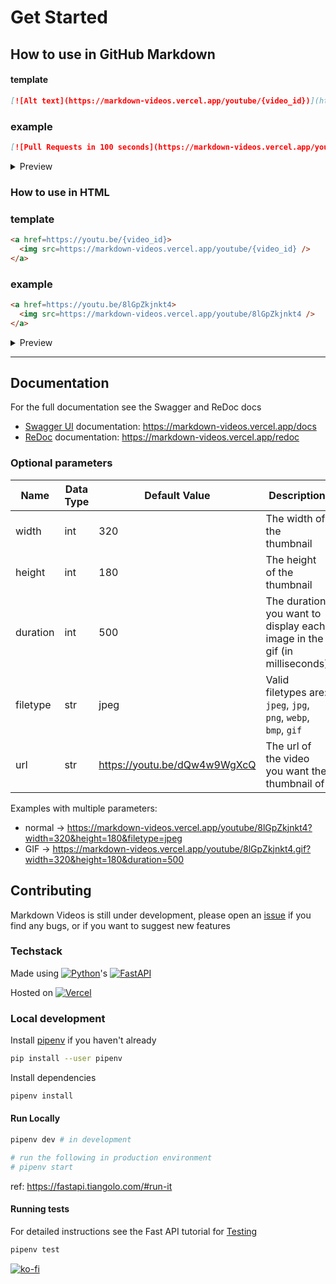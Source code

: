 # Get Started

## How to use in GitHub Markdown

#### template

```markdown
[![Alt text](https://markdown-videos.vercel.app/youtube/{video_id})](https://youtu.be/{video_id})
```
### example

```markdown
[![Pull Requests in 100 seconds](https://markdown-videos.vercel.app/youtube/8lGpZkjnkt4)](https://youtu.be/8lGpZkjnkt4)
```

<details>
  <summary>Preview</summary>

  [![Pull Requests in 100 seconds](https://markdown-videos.vercel.app/youtube/8lGpZkjnkt4)](https://youtu.be/8lGpZkjnkt4)
</details>

### How to use in HTML

### template

```html
<a href=https://youtu.be/{video_id}>
  <img src=https://markdown-videos.vercel.app/youtube/{video_id} />
</a>
```

### example

```html
<a href=https://youtu.be/8lGpZkjnkt4>
  <img src=https://markdown-videos.vercel.app/youtube/8lGpZkjnkt4 />
</a>
```

<details>
  <summary>Preview</summary>

<a href=https://youtu.be/8lGpZkjnkt4>
  <img src=https://markdown-videos.vercel.app/youtube/8lGpZkjnkt4 />
</a>
</details>

---
## Documentation
For the full documentation see the Swagger and ReDoc docs
- [Swagger UI](https://github.com/swagger-api/swagger-ui) documentation: <https://markdown-videos.vercel.app/docs>
- [ReDoc](https://github.com/Rebilly/ReDoc) documentation: <https://markdown-videos.vercel.app/redoc>
### Optional parameters
|Name     |Data Type |Default Value                |Description                                                              |Example                                                                                                            |Availability               |
|---------|----------|-----------------------------|-------------------------------------------------------------------------|-------------------------------------------------------------------------------------------------------------------|---------------------------|
|width    |int       |320                          |The width of the thumbnail                                               |https://markdown-videos.vercel.app/youtube/8lGpZkjnkt4?width=320                                                   |All Endpoints              |
|height   |int       |180                          |The height of the thumbnail                                              |https://markdown-videos.vercel.app/youtube/8lGpZkjnkt4?height=180                                                  |All Endpoints              |
|duration |int       |500                          |The duration you want to display each image in the gif (in milliseconds) |https://markdown-videos.vercel.app/youtube/8lGpZkjnkt4.gif?duration=500                                            |Endpoints ending with .gif |
|filetype |str       |jpeg                         |Valid filetypes are: `jpeg`, `jpg`, `png`, `webp`, `bmp`, `gif`          |https://markdown-videos.vercel.app/youtube/8lGpZkjnkt4.gif?filetype=jpeg                                           |All still-image endpoints  |
|url      |str       |https://youtu.be/dQw4w9WgXcQ |The url of the video you want the thumbnail of                           |https://markdown-videos.vercel.app/url?url=https%3A%2F%2Fyoutu.be%2FdQw4w9WgXcQ&width=320&height=180&filetype=jpeg |/url                       |

Examples with multiple parameters:
- normal -> https://markdown-videos.vercel.app/youtube/8lGpZkjnkt4?width=320&height=180&filetype=jpeg
- GIF -> https://markdown-videos.vercel.app/youtube/8lGpZkjnkt4.gif?width=320&height=180&duration=500

## Contributing

Markdown Videos is still under development, please open an [issue](https://github.com/Snailedlt/Markdown-Videos/issues) if you find any bugs, or if you want to suggest new features

### Techstack

Made using
[![Python](https://img.shields.io/badge/python-3670A0?style=for-the-badge&logo=python&logoColor=ffdd54)](https://www.python.org/)'s
[![FastAPI](https://img.shields.io/badge/FastAPI-005571?style=for-the-badge&logo=fastapi)](https://fastapi.tiangolo.com/)

Hosted on
[![Vercel](https://img.shields.io/badge/vercel-%23000000.svg?style=for-the-badge&logo=vercel&logoColor=white)](https://vercel.com/)

### Local development

Install [pipenv](https://pipenv.pypa.io/en/latest/) if you haven't already

```sh
pip install --user pipenv
```

Install dependencies

```sh
pipenv install
```

#### Run Locally

```sh
pipenv dev # in development

# run the following in production environment
# pipenv start
```

ref: <https://fastapi.tiangolo.com/#run-it>

#### Running tests

For detailed instructions see the Fast API tutorial for [Testing](https://fastapi.tiangolo.com/tutorial/testing/)

```sh
pipenv test
```

[![ko-fi](https://ko-fi.com/img/githubbutton_sm.svg)](https://ko-fi.com/H2H0GY0OU)
